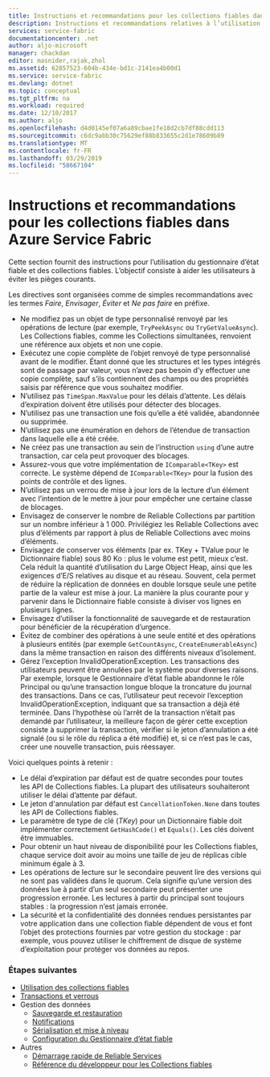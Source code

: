 ```yaml
---
title: Instructions et recommandations pour les collections fiables dans Azure Service Fabric | Microsoft Docs
description: Instructions et recommandations relatives à l’utilisation de collections fiables Fabric Service
services: service-fabric
documentationcenter: .net
author: aljo-microsoft
manager: chackdan
editor: masnider,rajak,zhol
ms.assetid: 62857523-604b-434e-bd1c-2141ea4b00d1
ms.service: service-fabric
ms.devlang: dotnet
ms.topic: conceptual
ms.tgt_pltfrm: na
ms.workload: required
ms.date: 12/10/2017
ms.author: aljo
ms.openlocfilehash: d4d0145ef07a6a89cbae1fe18d2cb7df88cdd113
ms.sourcegitcommit: c6dc9abb30c75629ef88b833655c2d1e78609b89
ms.translationtype: MT
ms.contentlocale: fr-FR
ms.lasthandoff: 03/29/2019
ms.locfileid: "58667104"
---
```

# <a name="guidelines-and-recommendations-for-reliable-collections-in-azure-service-fabric"></a>Instructions et recommandations pour les collections fiables dans Azure Service Fabric
Cette section fournit des instructions pour l’utilisation du gestionnaire d’état fiable et des collections fiables. L’objectif consiste à aider les utilisateurs à éviter les pièges courants.

Les directives sont organisées comme de simples recommandations avec les termes *Faire*, *Envisager*, *Éviter* et *Ne pas faire* en préfixe.

* Ne modifiez pas un objet de type personnalisé renvoyé par les opérations de lecture (par exemple, `TryPeekAsync` ou `TryGetValueAsync`). Les Collections fiables, comme les Collections simultanées, renvoient une référence aux objets et non une copie.
* Exécutez une copie complète de l’objet renvoyé de type personnalisé avant de le modifier. Étant donné que les structures et les types intégrés sont de passage par valeur, vous n’avez pas besoin d’y effectuer une copie complète, sauf s’ils contiennent des champs ou des propriétés saisis par référence que vous souhaitez modifier.
* N’utilisez pas `TimeSpan.MaxValue` pour les délais d’attente. Les délais d’expiration doivent être utilisés pour détecter des blocages.
* N’utilisez pas une transaction une fois qu’elle a été validée, abandonnée ou supprimée.
* N’utilisez pas une énumération en dehors de l’étendue de transaction dans laquelle elle a été créée.
* Ne créez pas une transaction au sein de l’instruction `using` d’une autre transaction, car cela peut provoquer des blocages.
* Assurez-vous que votre implémentation de `IComparable<TKey>` est correcte. Le système dépend de `IComparable<TKey>` pour la fusion des points de contrôle et des lignes.
* N’utilisez pas un verrou de mise à jour lors de la lecture d’un élément avec l’intention de le mettre à jour pour empêcher une certaine classe de blocages.
* Envisagez de conserver le nombre de Reliable Collections par partition sur un nombre inférieur à 1 000. Privilégiez les Reliable Collections avec plus d’éléments par rapport à plus de Reliable Collections avec moins d’éléments.
* Envisagez de conserver vos éléments (par ex. TKey + TValue pour le Dictionnaire fiable) sous 80 Ko : plus le volume est petit, mieux c’est. Cela réduit la quantité d’utilisation du Large Object Heap, ainsi que les exigences d’E/S relatives au disque et au réseau. Souvent, cela permet de réduire la réplication de données en double lorsque seule une petite partie de la valeur est mise à jour. La manière la plus courante pour y parvenir dans le Dictionnaire fiable consiste à diviser vos lignes en plusieurs lignes.
* Envisagez d’utiliser la fonctionnalité de sauvegarde et de restauration pour bénéficier de la récupération d’urgence.
* Évitez de combiner des opérations à une seule entité et des opérations à plusieurs entités (par exemple `GetCountAsync`, `CreateEnumerableAsync`) dans la même transaction en raison des différents niveaux d’isolement.
* Gérez l’exception InvalidOperationException. Les transactions des utilisateurs peuvent être annulées par le système pour diverses raisons. Par exemple, lorsque le Gestionnaire d’état fiable abandonne le rôle Principal ou qu’une transaction longue bloque la troncature du journal des transactions. Dans ce cas, l’utilisateur peut recevoir l’exception InvalidOperationException, indiquant que sa transaction a déjà été terminée. Dans l’hypothèse où l’arrêt de la transaction n’était pas demandé par l’utilisateur, la meilleure façon de gérer cette exception consiste à supprimer la transaction, vérifier si le jeton d’annulation a été signalé (ou si le rôle du réplica a été modifié) et, si ce n’est pas le cas, créer une nouvelle transaction, puis réessayer.  

Voici quelques points à retenir :

* Le délai d’expiration par défaut est de quatre secondes pour toutes les API de Collections fiables. La plupart des utilisateurs souhaiteront utiliser le délai d’attente par défaut.
* Le jeton d'annulation par défaut est `CancellationToken.None` dans toutes les API de Collections fiables.
* Le paramètre de type de clé (*TKey*) pour un Dictionnaire fiable doit implémenter correctement `GetHashCode()` et `Equals()`. Les clés doivent être immuables.
* Pour obtenir un haut niveau de disponibilité pour les Collections fiables, chaque service doit avoir au moins une taille de jeu de réplicas cible minimum égale à 3.
* Les opérations de lecture sur le secondaire peuvent lire des versions qui ne sont pas validées dans le quorum.
  Cela signifie qu’une version des données lue à partir d’un seul secondaire peut présenter une progression erronée.
  Les lectures à partir du principal sont toujours stables : la progression n’est jamais erronée.
* La sécurité et la confidentialité des données rendues persistantes par votre application dans une collection fiable dépendent de vous et font l’objet des protections fournies par votre gestion du stockage : par exemple, vous pouvez utiliser le chiffrement de disque de système d’exploitation pour protéger vos données au repos.  

### <a name="next-steps"></a>Étapes suivantes
* [Utilisation des collections fiables](service-fabric-work-with-reliable-collections.md)
* [Transactions et verrous](service-fabric-reliable-services-reliable-collections-transactions-locks.md)
* Gestion des données
  * [Sauvegarde et restauration](service-fabric-reliable-services-backup-restore.md)
  * [Notifications](service-fabric-reliable-services-notifications.md)
  * [Sérialisation et mise à niveau](service-fabric-application-upgrade-data-serialization.md)
  * [Configuration du Gestionnaire d’état fiable](service-fabric-reliable-services-configuration.md)
* Autres
  * [Démarrage rapide de Reliable Services](service-fabric-reliable-services-quick-start.md)
  * [Référence du développeur pour les Collections fiables](https://msdn.microsoft.com/library/azure/microsoft.servicefabric.data.collections.aspx)
